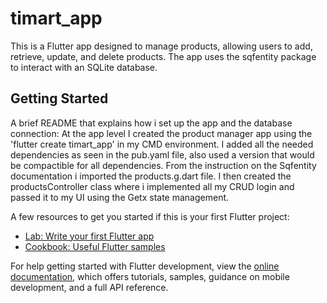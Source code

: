 # timart_app

This is a Flutter app designed to manage products, allowing users to add, retrieve, update, and delete products. The app uses the sqfentity package to interact with an SQLite database.
## Getting Started

A brief README that explains how i set up the app and the database connection:
At the app level
I created the product manager app using the 'flutter create timart_app' in my CMD environment. 
I added all the needed dependencies as seen in the pub.yaml file, also used a version that would be compactible for all dependencies.
From the instruction on the Sqfentity documentation i imported the products.g.dart file.
I then created the productsController class where i implemented all my CRUD login and passed it to my UI using the Getx state management.



A few resources to get you started if this is your first Flutter project:

- [Lab: Write your first Flutter app](https://docs.flutter.dev/get-started/codelab)
- [Cookbook: Useful Flutter samples](https://docs.flutter.dev/cookbook)

For help getting started with Flutter development, view the
[online documentation](https://docs.flutter.dev/), which offers tutorials,
samples, guidance on mobile development, and a full API reference.
